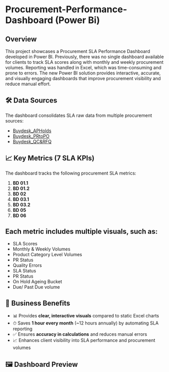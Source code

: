 # Procurement-Performance-Dashboard (Power Bi)
## Overview
This project showcases a Procurement SLA Performance Dashboard developed in Power BI. Previously, there was no single dashboard available for clients to track SLA scores along with monthly and weekly procurement volumes. Reporting was handled in Excel, which was time-consuming and prone to errors. The new Power BI solution provides interactive, accurate, and visually engaging dashboards that improve procurement visibility and reduce manual effort.

## 🛠 Data Sources
The dashboard consolidates SLA raw data from multiple procurement sources:
- <a href =" https://github.com/amitabhkarn/Procurement-Performance-Dashboard/blob/main/Buydesk%20AP%20Holds.xlsx">Buydesk_APHolds</a>
- <a href = "https://github.com/amitabhkarn/Procurement-Performance-Dashboard/blob/main/Buydesk%20Data%202023.xlsx">Buydesk_PRtoPO</a>
- <a href = "https://github.com/amitabhkarn/Procurement-Performance-Dashboard/blob/main/Buydesk_QC%26RFQ.xlsx">Buydesk_QC&RFQ</a>

## 📈 Key Metrics (7 SLA KPIs)
The dashboard tracks the following procurement SLA metrics:
1. **BD 01.1**  
2. **BD 01.2**  
3. **BD 02**  
4. **BD 03.1**  
5. **BD 03.2**  
6. **BD 05**  
7. **BD 06**

## Each metric includes multiple visuals, such as:
- SLA Scores  
- Monthly & Weekly Volumes  
- Product Category Level Volumes  
- PR Status  
- Quality Errors  
- SLA Status
- PR Status
- On Hold Ageing Bucket
- Due/ Past Due volume

## 🚀 Business Benefits
- 📊 Provides **clear, interactive visuals** compared to static Excel charts  
- ⏱ Saves **1 hour every month** (~12 hours annually) by automating SLA reporting  
- ✅ Ensures **accuracy in calculations** and reduces manual errors  
- 📈 Enhances client visibility into SLA performance and procurement volumes

## 🖼 Dashboard Preview


